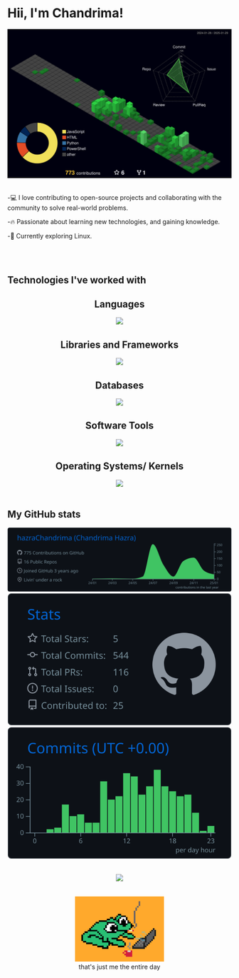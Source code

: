 # Hii, I'm Chandrima!

<div align="center">
  <img src="profile-3d-contrib/profile-night-green.svg" alt="me" width="700px">
</div>

<br/>

-💻 I love contributing to open-source projects and collaborating with the community to solve real-world problems.

-🔥 Passionate about learning new technologies, and gaining knowledge.

-🐧 Currently exploring Linux.

<br/>
<br/>

## Technologies I've worked with


<div align="center">
    <div>
     <h2>Languages</h2>
      <a href="https://skillicons.dev">
        <img src="https://skillicons.dev/icons?i=js,python,java,c,bash" />
      </a>
    </div>
    <div>
     <h2>Libraries and Frameworks</h2>
      <a href="https://skillicons.dev">
        <img src="https://skillicons.dev/icons?i=react,next,tailwind,bootstrap,vercel,express,nodejs,mui,npm,vite" />
      </a>
    </div>
    <div>
     <h2>Databases</h2>
      <a href="https://skillicons.dev">
        <img src="https://skillicons.dev/icons?i=postgres,mysql,mongo" />
      </a>
    </div>
    <div>
     <h2>Software Tools</h2>
      <a href="https://skillicons.dev">
        <img src="https://skillicons.dev/icons?i=git,github,webstorm,pycharm,figma,selenium,vscode,vim,blender" />
      </a>
    </div>
    <div>
     <h2>Operating Systems/ Kernels</h2>
      <a href="https://skillicons.dev">
        <img src="https://skillicons.dev/icons?i=linux,windows,powershell" />
      </a>
    </div>


</div>
<br/>


## My GitHub stats

<div align="center">
  <img src="profile-summary-card-output/github_dark/0-profile-details.svg" alt="me" width="685px">
<!--   <img src="profile-summary-card-output/github_dark/1-repos-per-language.svg" alt="me" width="">
  <img src="profile-summary-card-output/github_dark/2-most-commit-language.svg" alt="me" width=""> -->
  <img src="profile-summary-card-output/github_dark/3-stats.svg" alt="me" width="">
  <img src="profile-summary-card-output/github_dark/4-productive-time.svg" alt="me" width="">
</div>
<br/>

<div align="center">

[![](https://visitcount.itsvg.in/api?id=hazraChandrima&label=Profile%20Views&color=0&icon=3&pretty=true)](https://visitcount.itsvg.in)

</div>

<br/>
<div align="center">
  <img src="./froggy.gif" alt="literally me" width="200px">
  <br/>
  that's just me the entire day
</div>
<!-- ### My contributions in Hacktoberfest 2024
<br/>
<div align="center">
   <img src="https://holopin.me/hazrachandrima" alt="hacktoberfest holopin badges" width="600px" />
</div> -->
